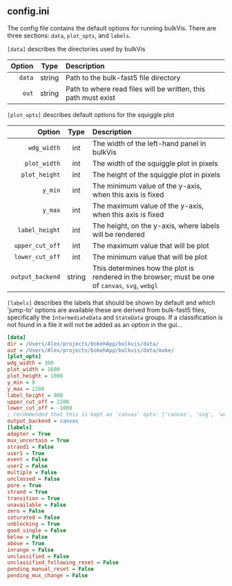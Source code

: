 ## config.ini

The config file contains the default options for running bulkVis. There are
three sections: `data`, `plot_opts`, and `labels`.

`[data]` describes the directories used by bulkVis

|Option|Type|Description|
|-:|:-:|:-|
|`data`|string|Path to the bulk-fast5 file directory|
|`out`|string|Path to where read files will be written, this path must exist|

`[plot_opts]` describes default options for the squiggle plot

|Option|Type|Description|
|-:|:-:|:-|
|`wdg_width`|int|The width of the left-hand panel in bulkVis|
|`plot_width`|int|The width of the squiggle plot in pixels|
|`plot_height`|int|The height of the squiggle plot in pixels|
|`y_min`|int|The minimum value of the y-axis, when this axis is fixed|
|`y_max`|int|The maximum value of the y-axis, when this axis is fixed|
|`label_height`|int|The height, on the y-axis, where labels will be rendered|
|`upper_cut_off`|int|The maximum value that will be plot|
|`lower_cut_off`|int|The minimum value that will be plot|
|`output_backend`|string|This determines how the plot is rendered in the browser; must be one of `canvas`, `svg`, `webgl`|

`[labels]` describes the labels that should be shown by default and which 'jump-to'
options are available these are derived from bulk-fast5 files, specifically the
`IntermediateData` and `StateData` groups. If a classification is not found in a file
it will not be added as an option in the gui...

```INI
[data]
dir = /Users/Alex/projects/bokehApp/bulkvis/data/
out = /Users/Alex/projects/bokehApp/bulkvis/data/make/
[plot_opts]
wdg_width = 300
plot_width = 1600
plot_height = 1000
y_min = 0
y_max = 2200
label_height = 800
upper_cut_off = 2200
lower_cut_off = -1000
; recommended that this is kept as 'canvas' opts: ['canvas', 'svg', 'webgl']
output_backend = canvas
[labels]
adapter = True
mux_uncertain = True
strand1 = False
user1 = True
event = False
user2 = False
multiple = False
unclassed = False
pore = True
strand = True
transition = True
unavailable = False
zero = False
saturated = False
unblocking = True
good_single = False
below = False
above = True
inrange = False
unclassified = False
unclassified_following_reset = False
pending_manual_reset = False
pending_mux_change = False
```
